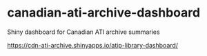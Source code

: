 # canadian-ati-archive-dashboard
Shiny dashboard for Canadian ATI archive summaries

https://cdn-ati-archive.shinyapps.io/atip-library-dashboard/
